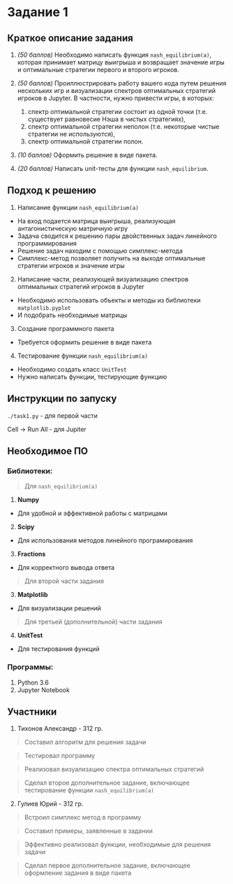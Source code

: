# Задание 1

## Краткое описание задания

1) *(50 баллов)* Необходимо написать функция ```nash_equilibrium(a)```, которая принимает матрицу выигрыша и возвращает значение игры и оптимальные стратегии первого и второго игроков.

2) *(50 баллов)* Проиллюстрировать работу вашего кода путем решения нескольких игр и визуализации спектров оптимальных стратегий игроков в Jupyter. В частности, нужно привести игры, в которых:
    1) спектр оптимальной стратегии состоит из одной точки (т.е. существует равновесие Нэша в чистых стратегиях),
    2) спектр оптимальной стратегии неполон (т.е. некоторые чистые стратегии не используются),
    3) спектр оптимальной стратегии полон.
    
3) *(10 баллов)* Оформить решение в виде пакета.

4) *(20 баллов)* Написать unit-тесты для функции ```nash_equilibrium```.

## Подход к решению

1. Написание функции ```nash_equilibrium(a)```
* На вход подается матрица выигрыша, реализующая антагонистическую матричную игру
* Задача сводится к решению пары двойственных задач линейного программирования
* Решение задач находим с помощью симплекс-метода 
* Симплекс-метод позволяет получить на выходе оптимальные стратегии игроков и значение игры

2. Написание части, реализующей визуализацию спектров оптимальных стратегий игроков в Jupyter
* Необходимо использовать объекты и методы из библиотеки ```matplotlib.pyplot```
* И подобрать необходимые матрицы

3. Создание программного пакета
* Требуется оформить решение в виде пакета

4. Тестирование функции ```nash_equilibrium(a)```
* Необходимо создать класс ```UnitTest```
* Нужно написать функции, тестирующие функцию

## Инструкции по запуску

```./task1.py``` - для первой части

Cell -> Run All  - для Jupiter

## Необходимое ПО

### Библиотеки:
> Для ```nash_equilibrium(a)```
1) **Numpy**
* Для удобной и эффективной работы с матрицами
2) **Scipy** 
* Для использования методов линейного програмирования
3) **Fractions**
* Для корректного вывода ответа
> Для второй части задания
3) **Matplotlib**
* Для визуализации решений
> Для третьей (дополнительной) части задания
4) **UnitTest**
* Для тестирования функций

### Программы:
1) Python 3.6
2) Jupyter Notebook

## Участники

1) Тихонов Александр - 312 гр.
> Составил алгоритм для решения задачи

> Тестировал программу

> Реализовал визуализацию спектра оптимальных стратегий

> Сделал второе дополнительное задание, включающее тестирование функции ```nash_equilibrium(a)```

2) Гулиев Юрий - 312 гр.
> Встроил симплекс метод в программу

> Составил примеры, заявленные в задании

> Эффективно реализовал функции, необходимые для решения задачи

> Сделал первое дополнительное задание, включающее оформление задания в виде пакета
